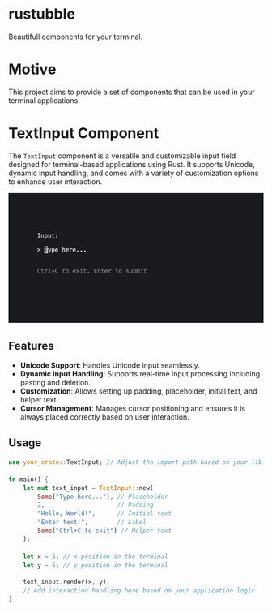 # rustubble

Beautifull components for your terminal.

# Motive

This project aims to provide a set of components that can be used in your terminal applications.

# TextInput Component

The `TextInput` component is a versatile and customizable input field designed for terminal-based applications using Rust. It supports Unicode, dynamic input handling, and comes with a variety of customization options to enhance user interaction.

![textInput](https://github.com/warpy-ai/rustubble/blob/main/assets/input.png)

## Features

- **Unicode Support**: Handles Unicode input seamlessly.
- **Dynamic Input Handling**: Supports real-time input processing including pasting and deletion.
- **Customization**: Allows setting up padding, placeholder, initial text, and helper text.
- **Cursor Management**: Manages cursor positioning and ensures it is always placed correctly based on user interaction.

## Usage

```rust
use your_crate::TextInput; // Adjust the import path based on your lib structure

fn main() {
    let mut text_input = TextInput::new(
        Some("Type here..."), // Placeholder
        2,                    // Padding
        "Hello, World!",      // Initial text
        "Enter text:",        // Label
        Some("Ctrl+C to exit") // Helper text
    );

    let x = 5; // x position in the terminal
    let y = 5; // y position in the terminal

    text_input.render(x, y);
    // Add interaction handling here based on your application logic
}
```
